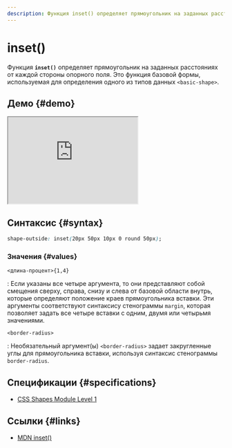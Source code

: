 ```yaml
---
description: Функция inset() определяет прямоугольник на заданных расстояниях от каждой стороны опорного поля. Это функция базовой формы, используемая для определения одного из типов данных basic-shape
---
```


# inset()

Функция **`inset()`** определяет прямоугольник на заданных расстояниях от каждой стороны опорного поля. Это функция базовой формы, используемая для определения одного из типов данных `<basic-shape>`.

## Демо {#demo}

<iframe class="interactive is-default-height" height="200" src="https://interactive-examples.mdn.mozilla.net/pages/css/function-inset.html" title="MDN Web Docs Interactive Example" loading="lazy" data-readystate="complete"></iframe>

## Синтаксис {#syntax}

```css
shape-outside: inset(20px 50px 10px 0 round 50px);
```

### Значения {#values}

`<длина-процент>{1,4}`

: Если указаны все четыре аргумента, то они представляют собой смещения сверху, справа, снизу и слева от базовой области внутрь, которые определяют положение краев прямоугольника вставки. Эти аргументы соответствуют синтаксису стенограммы `margin`, которая позволяет задать все четыре вставки с одним, двумя или четырьмя значениями.

`<border-radius>`

: Необязательный аргумент(ы) `<border-radius>` задает закругленные углы для прямоугольника вставки, используя синтаксис стенограммы `border-radius`.

## Спецификации {#specifications}

-   [CSS Shapes Module Level 1](https://drafts.csswg.org/css-shapes/#funcdef-basic-shape-inset)

## Ссылки {#links}

-   [MDN inset()](https://developer.mozilla.org/docs/Web/CSS/basic-shape/inset)
